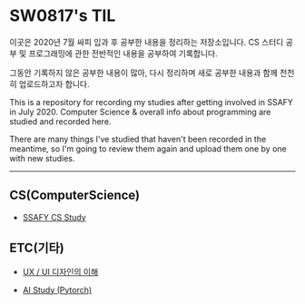 # SW0817's TIL

이곳은 2020년 7월 싸피 입과 후 공부한 내용을 정리하는 저장소입니다. CS 스터디 공부 및 프로그래밍에 관한 전반적인 내용을 공부하여 기록합니다.

그동안 기록하지 않은 공부한 내용이 많아, 다시 정리하며 새로 공부한 내용과 함께 천천히 업로드하고자 합니다.



This is a repository for recording my studies after getting involved in SSAFY in July 2020. Computer Science & overall info about programming are studied and recorded here.

There are many things I've studied that haven't been recorded in the meantime, so I'm going to review them again and upload them one by one with new studies.

---



## CS(ComputerScience)

- [SSAFY CS Study](https://github.com/sw0817/TIL/tree/master/CS%20Study)



## ETC(기타)

- [UX / UI 디자인의 이해](https://github.com/sw0817/TIL/blob/master/CS%20Study/UI%20UX%20%EB%94%94%EC%9E%90%EC%9D%B8%EC%9D%98%20%EC%9D%B4%ED%95%B4/README.md)

- [AI Study (Pytorch)](https://github.com/sw0817/TIL/blob/master/AI_practice/AI_Basic_Practice)